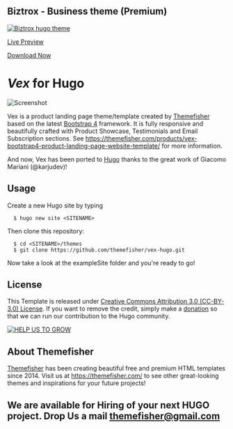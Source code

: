 ## Biztrox - Business theme (Premium)
[![Biztrox hugo theme](https://user-images.githubusercontent.com/5304905/48638129-e8ffb200-e9f9-11e8-99a7-b081e27a1941.png)](https://themefisher.com/products/biztrox-hugo-template/)

[Live Preview](http://demo.themefisher.com/themefisher/biztrox-hugo/)

[Download Now](https://themefisher.com/products/biztrox-hugo-template/)

# *Vex* for Hugo

![Screenshot](https://github.com/themefisher/vex-hugo/raw/master/images/screenshot.png)

Vex is a product landing page theme/template created by [Themefisher] based on the latest [Bootstrap 4](https://getbootstrap.com/) framework.
It is fully responsive and beautifully crafted with Product Showcase, Testimonials and Email Subscription sections.
See https://themefisher.com/products/vex-bootstrap4-product-landing-page-website-template/ for more information.

And now, Vex has been ported to [Hugo] thanks to the great work of Giacomo Mariani (@karjudev)!

## Usage
Create a new Hugo site by typing

```
  $ hugo new site <SITENAME>
```

Then clone this repository:

```
  $ cd <SITENAME>/themes
  $ git clone https://github.com/themefisher/vex-hugo.git
```

Now take a look at the exampleSite folder and you're ready to go!

## License

This Template is released under [Creative Commons Attribution 3.0 (CC-BY-3.0) License](https://creativecommons.org/licenses/by/3.0/).
If you want to remove the credit, simply make a [donation](https://www.paypal.me/Themefisher) so that we can run our contribution to the Hugo community.

[![HELP US TO GROW](https://user-images.githubusercontent.com/16266381/45262626-1e0ce880-b43c-11e8-9698-1b95f143e240.png)](https://www.paypal.me/Themefisher)

## About Themefisher

[Themefisher] has been creating beautiful free and premium HTML templates since 2014.
Visit us at https://themefisher.com/ to see other great-looking themes and inspirations for your future projects!

[Hugo]: https://gohugo.io/
[Themefisher]: https://themefisher.com/

## We are available for Hiring of your next HUGO project. Drop Us a mail [themefisher@gmail.com](mailto:themefisher@gmail.com)
